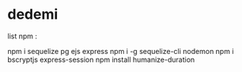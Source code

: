 # dedemi

list npm :

npm i sequelize pg ejs express
npm i -g sequelize-cli nodemon
npm i bscryptjs express-session
npm install humanize-duration